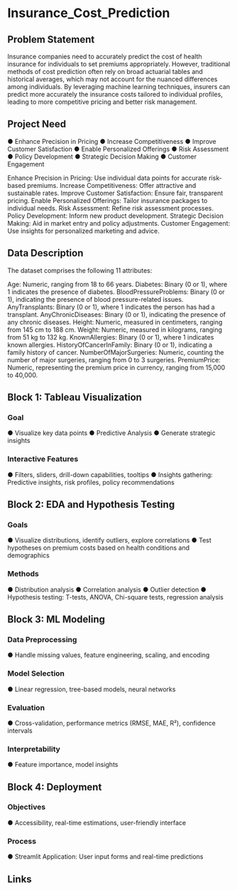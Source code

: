 # Insurance_Cost_Prediction

## Problem Statement
Insurance companies need to accurately predict the cost of health insurance for individuals to set premiums appropriately. However, traditional methods of cost prediction often rely on broad actuarial tables and historical averages, which may not account for the nuanced differences among individuals. By leveraging machine learning techniques, insurers can predict more accurately the insurance costs tailored to individual profiles, leading to more competitive pricing and better risk management.


## Project Need
● Enhance Precision in Pricing ● Increase Competitiveness ● Improve Customer Satisfaction ● Enable Personalized Offerings ● Risk Assessment ● Policy Development ● Strategic Decision Making ● Customer Engagement

Enhance Precision in Pricing: Use individual data points for accurate risk-based premiums.
Increase Competitiveness: Offer attractive and sustainable rates.
Improve Customer Satisfaction: Ensure fair, transparent pricing.
Enable Personalized Offerings: Tailor insurance packages to individual needs.
Risk Assessment: Refine risk assessment processes.
Policy Development: Inform new product development.
Strategic Decision Making: Aid in market entry and policy adjustments.
Customer Engagement: Use insights for personalized marketing and advice.

## Data Description
The dataset comprises the following 11 attributes:

  Age: Numeric, ranging from 18 to 66 years.
  Diabetes: Binary (0 or 1), where 1 indicates the presence of diabetes.
  BloodPressureProblems: Binary (0 or 1), indicating the presence of blood pressure-related issues.
  AnyTransplants: Binary (0 or 1), where 1 indicates the person has had a transplant.
  AnyChronicDiseases: Binary (0 or 1), indicating the presence of any chronic diseases.
  Height: Numeric, measured in centimeters, ranging from 145 cm to 188 cm.
  Weight: Numeric, measured in kilograms, ranging from 51 kg to 132 kg.
  KnownAllergies: Binary (0 or 1), where 1 indicates known allergies.
  HistoryOfCancerInFamily: Binary (0 or 1), indicating a family history of cancer.
  NumberOfMajorSurgeries: Numeric, counting the number of major surgeries, ranging from 0 to 3 surgeries.
  PremiumPrice: Numeric, representing the premium price in currency, ranging from 15,000 to 40,000.
  
## Block 1: Tableau Visualization

### Goal
● Visualize key data points ● Predictive Analysis ● Generate strategic insights

### Interactive Features
● Filters, sliders, drill-down capabilities, tooltips ● Insights gathering: Predictive insights, risk profiles, policy recommendations

## Block 2: EDA and Hypothesis Testing
### Goals
● Visualize distributions, identify outliers, explore correlations ● Test hypotheses on premium costs based on health conditions and demographics

### Methods
● Distribution analysis ● Correlation analysis ● Outlier detection ● Hypothesis testing: T-tests, ANOVA, Chi-square tests, regression analysis

## Block 3: ML Modeling
### Data Preprocessing
● Handle missing values, feature engineering, scaling, and encoding

### Model Selection
● Linear regression, tree-based models, neural networks

### Evaluation
● Cross-validation, performance metrics (RMSE, MAE, R²), confidence intervals

### Interpretability
● Feature importance, model insights

## Block 4: Deployment
### Objectives
● Accessibility, real-time estimations, user-friendly interface

### Process
● Streamlit Application: User input forms and real-time predictions

## Links
 
